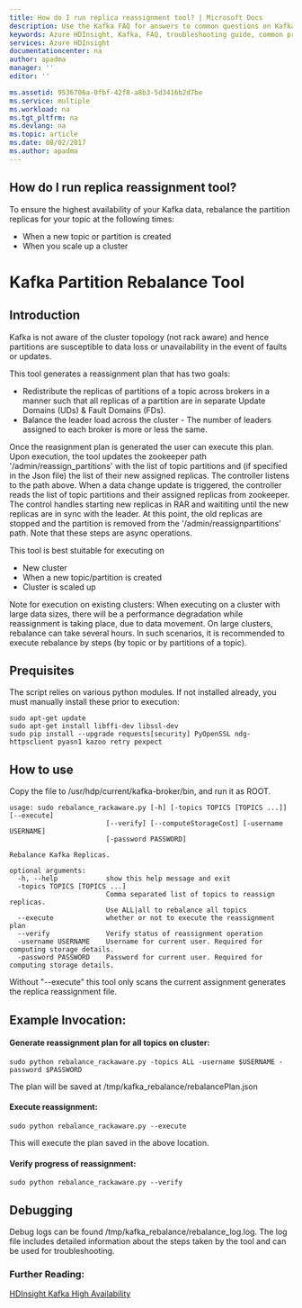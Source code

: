 ```yaml
---
title: How do I run replica reassignment tool? | Microsoft Docs
description: Use the Kafka FAQ for answers to common questions on Kafka on Azure HDInsight platform.
keywords: Azure HDInsight, Kafka, FAQ, troubleshooting guide, common problems
services: Azure HDInsight
documentationcenter: na
author: apadma
manager: ''
editor: ''

ms.assetid: 9536706a-0fbf-42f8-a8b3-5d3416b2d7be
ms.service: multiple
ms.workload: na
ms.tgt_pltfrm: na
ms.devlang: na
ms.topic: article
ms.date: 08/02/2017
ms.author: apadma
---
```


## How do I run replica reassignment tool?
To ensure the highest availability of your Kafka data, rebalance the partition replicas for your topic at the following times:

- When a new topic or partition is created
- When you scale up a cluster

# Kafka Partition Rebalance Tool

## Introduction
Kafka is not aware of the cluster topology (not rack aware) and hence partitions are susceptible to data loss or unavailability in the event of faults or updates. 

This tool generates a reassignment plan that has two goals:
- Redistribute the replicas of partitions of a topic across brokers in a manner such that all replicas of a partition are in separate Update Domains (UDs) & Fault Domains (FDs).
- Balance the leader load across the cluster - The number of leaders assigned to each broker is more or less the same. 

Once the reasignment plan is generated the user can execute this plan. Upon execution, the tool updates the zookeeper path '/admin/reassign_partitions' with the list of topic partitions and (if specified in the Json file) the list of their new assigned replicas. The controller listens to the path above. When a data change update is triggered, the controller reads the list of topic partitions and their assigned replicas from zookeeper. The control handles starting new replicas in RAR and waititing until the new replicas are in sync with the leader. At this point, the old replicas are stopped and the partition is removed from the '/admin/reassignpartitions' path. Note that these steps are async operations.

This tool is best stuitable for executing on 
- New cluster
- When a new topic/partition is created
- Cluster is scaled up

Note for execution on existing clusters:
When executing on a cluster with large data sizes, there will be a performance degradation while reassignment is taking place, due to data movement. On large clusters, rebalance can take several hours. In such scenarios, it is recommended to execute rebalance by steps (by topic or by partitions of a topic).

## Prequisites
The script relies on various python modules. If not installed already, you must manually install these prior to execution:
```
sudo apt-get update
sudo apt-get install libffi-dev libssl-dev
sudo pip install --upgrade requests[security] PyOpenSSL ndg-httpsclient pyasn1 kazoo retry pexpect
```

## How to use
Copy the file to /usr/hdp/current/kafka-broker/bin, and run it as ROOT.

```
usage: sudo rebalance_rackaware.py [-h] [-topics TOPICS [TOPICS ...]] [--execute]
                        [--verify] [--computeStorageCost] [-username USERNAME]
                        [-password PASSWORD]

Rebalance Kafka Replicas.

optional arguments:
  -h, --help            show this help message and exit
  -topics TOPICS [TOPICS ...]
                        Comma separated list of topics to reassign replicas.
                        Use ALL|all to rebalance all topics
  --execute             whether or not to execute the reassignment plan
  --verify              Verify status of reassignment operation
  -username USERNAME    Username for current user. Required for computing storage details.
  -password PASSWORD    Password for current user. Required for computing storage details.
```

Without "--execute" this tool only scans the current assignment generates the replica reassignment file.

## Example Invocation:

#### Generate reassignment plan for all topics on cluster:

```sudo python rebalance_rackaware.py -topics ALL -username $USERNAME -password $PASSWORD```

The plan will be saved at /tmp/kafka_rebalance/rebalancePlan.json

#### Execute reassignment:

```sudo python rebalance_rackaware.py --execute```

This will execute the plan saved in the above location.

#### Verify progress of reassignment:

```sudo python rebalance_rackaware.py --verify```

## Debugging
Debug logs can be found /tmp/kafka_rebalance/rebalance_log.log.
The log file includes detailed information about the steps taken by the tool and can be used for troubleshooting.

### Further Reading:
 [HDInsight Kafka High Availability](https://review.docs.microsoft.com/en-us/azure/hdinsight/hdinsight-apache-kafka-high-availability)